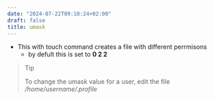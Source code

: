 ```yaml
---
date: "2024-07-22T09:10:24+02:00"
draft: false
title: umask
---
```


-   This with touch command creates a file with different perrmisons
    -   by defult this is set to **0 2 2**

> Tip
>
> To change the umask value for a user, edit the file
> */home/username/.profile*
